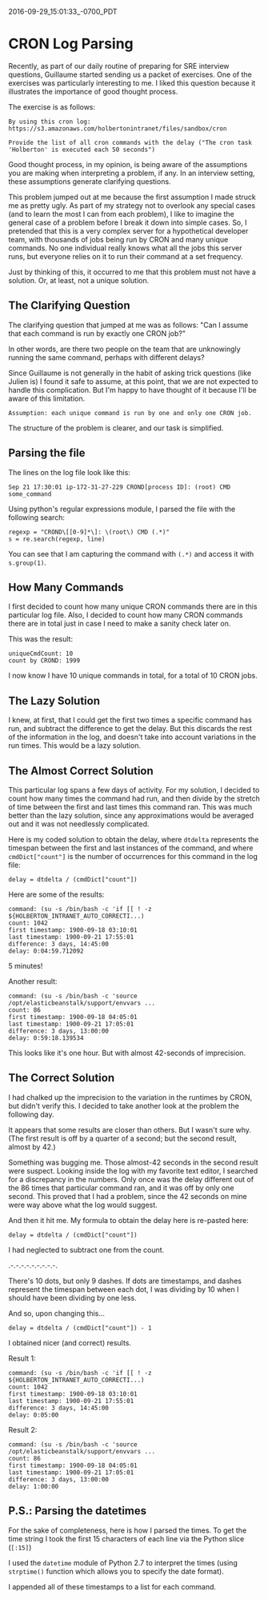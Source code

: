 2016-09-29_15:01:33_-0700_PDT
# CRON Log Parsing

Recently, as part of our daily routine of preparing for SRE interview
questions, Guillaume started sending us a packet of exercises. One of
the exercises was particularly interesting to me. I liked this
question because it illustrates the importance of good thought process.

The exercise is as follows:

```
By using this cron log:
https://s3.amazonaws.com/holbertonintranet/files/sandbox/cron

Provide the list of all cron commands with the delay ("The cron task
'Holberton' is executed each 50 seconds")
```
Good thought process, in my opinion, is being aware of the assumptions
you are making when interpreting a problem, if any. In an interview
setting, these assumptions generate clarifying questions.

This problem jumped out at me because the first assumption I made
struck me as pretty ugly. As part of my strategy not to overlook any
special cases (and to learn the most I can from each problem), I like
to imagine the general case of a problem before I break it down into
simple cases. So, I pretended that this is a very complex server for a
hypothetical developer team, with thousands of jobs being run by CRON
and many unique commands. No one individual really knows what all the
jobs this server runs, but everyone relies on it to run their command
at a set frequency.

Just by thinking of this, it occurred to me that this problem must not
have a solution. Or, at least, not a unique solution.

## The Clarifying Question

The clarifying question that jumped at me was as follows: "Can I
assume that each command is run by exactly one CRON job?"

In other words, are there two people on the team that are unknowingly
running the same command, perhaps with different delays?

Since Guillaume is not generally in the habit of asking trick
questions (like Julien is) I found it safe to assume, at this point,
that we are not expected to handle this complication. But I'm happy to
have thought of it because I'll be aware of this limitation.

```
Assumption: each unique command is run by one and only one CRON job.
```

The structure of the problem is clearer, and our task is simplified.

## Parsing the file

The lines on the log file look like this:

`Sep 21 17:30:01 ip-172-31-27-229 CROND[process ID]: (root) CMD some_command`

Using python's regular expressions module, I parsed the file with the following search:

```
regexp = "CROND\[[0-9]*\]: \(root\) CMD (.*)"
s = re.search(regexp, line)
```

You can see that I am capturing the command with `(.*)` and access it
with `s.group(1)`.

## How Many Commands

I first decided to count how many unique CRON commands there are in
this particular log file. Also, I decided to count how many CRON
commands there are in total just in case I need to make a sanity check
later on.

This was the result:

```
uniqueCmdCount: 10
count by CROND: 1999
```

I now know I have 10 unique commands in total, for a total of 10 CRON
jobs.

## The Lazy Solution

I knew, at first, that I could get the first two times a specific
command has run, and subtract the difference to get the delay.  But
this discards the rest of the information in the log, and doesn't take
into account variations in the run times. This would be a lazy solution.

## The Almost Correct Solution

This particular log spans a few days of activity. For my solution, I
decided to count how many times the command had run, and then divide
by the stretch of time between the first and last times this command
ran. This was much better than the lazy solution, since any
approximations would be averaged out and it was not needlessly complicated.

Here is my coded solution to obtain the delay, where `dtdelta`
represents the timespan between the first and last instances of the
command, and where `cmdDict["count"]` is the number of occurrences for
this command in the log file:

`delay = dtdelta / (cmdDict["count"])`

Here are some of the results:

```
command: (su -s /bin/bash -c 'if [[ ! -z ${HOLBERTON_INTRANET_AUTO_CORRECTI...)
count: 1042
first timestamp: 1900-09-18 03:10:01
last timestamp: 1900-09-21 17:55:01
difference: 3 days, 14:45:00
delay: 0:04:59.712092
```

5 minutes!

Another result:

```
command: (su -s /bin/bash -c 'source /opt/elasticbeanstalk/support/envvars ...
count: 86
first timestamp: 1900-09-18 04:05:01
last timestamp: 1900-09-21 17:05:01
difference: 3 days, 13:00:00
delay: 0:59:18.139534
```

This looks like it's one hour. But with almost 42-seconds of imprecision.

## The Correct Solution

I had chalked up the imprecision to the variation in the runtimes by
CRON, but didn't verify this. I decided to take another look at the
problem the following day.

It appears that some results are closer than others. But I wasn't sure
why. (The first result is off by a quarter of a second; but the second
result, almost by 42.)

Something was bugging me. Those almost-42 seconds in the second result
were suspect. Looking inside the log with my favorite text editor, I
searched for a discrepancy in the numbers. Only once was the delay
different out of the 86 times that particular command ran, and it was
off by only one second. This proved that I had a problem, since the 42
seconds on mine were way above what the log would suggest.

And then it hit me. My formula to obtain the delay here is re-pasted here:

`delay = dtdelta / (cmdDict["count"])`

I had neglected to subtract one from the count.

.-.-.-.-.-.-.-.-.-.

There's 10 dots, but only 9 dashes.  If dots are timestamps, and
dashes represent the timespan between each dot, I was dividing by 10
when I should have been dividing by one less.

And so, upon changing this...

`delay = dtdelta / (cmdDict["count"]) - 1`

I obtained nicer (and correct) results.

Result 1:

```
command: (su -s /bin/bash -c 'if [[ ! -z ${HOLBERTON_INTRANET_AUTO_CORRECTI...)
count: 1042
first timestamp: 1900-09-18 03:10:01
last timestamp: 1900-09-21 17:55:01
difference: 3 days, 14:45:00
delay: 0:05:00
```

Result 2:

```
command: (su -s /bin/bash -c 'source /opt/elasticbeanstalk/support/envvars ...
count: 86
first timestamp: 1900-09-18 04:05:01
last timestamp: 1900-09-21 17:05:01
difference: 3 days, 13:00:00
delay: 1:00:00
```

## P.S.: Parsing the datetimes

For the sake of completeness, here is how I parsed the times. To get
the time string I took the first 15 characters of each line via the
Python slice (`[:15]`)

I used the `datetime` module of Python 2.7 to interpret the times
(using `strptime()` function which allows you to specify the date
format).

I appended all of these timestamps to a list for each command.